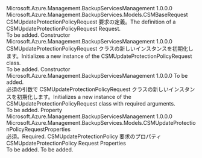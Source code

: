 <Type Name="CSMUpdateProtectionPolicyRequest" FullName="Microsoft.Azure.Management.BackupServices.Models.CSMUpdateProtectionPolicyRequest">
  <TypeSignature Language="C#" Value="public class CSMUpdateProtectionPolicyRequest : Microsoft.Azure.Management.BackupServices.Models.CSMBaseRequest" />
  <TypeSignature Language="ILAsm" Value=".class public auto ansi beforefieldinit CSMUpdateProtectionPolicyRequest extends Microsoft.Azure.Management.BackupServices.Models.CSMBaseRequest" />
  <TypeSignature Language="DocId" Value="T:Microsoft.Azure.Management.BackupServices.Models.CSMUpdateProtectionPolicyRequest" />
  <TypeSignature Language="VB.NET" Value="Public Class CSMUpdateProtectionPolicyRequest&#xA;Inherits CSMBaseRequest" />
  <TypeSignature Language="F#" Value="type CSMUpdateProtectionPolicyRequest = class&#xA;    inherit CSMBaseRequest" />
  <AssemblyInfo>
    <AssemblyName>Microsoft.Azure.Management.BackupServicesManagement</AssemblyName>
    <AssemblyVersion>1.0.0.0</AssemblyVersion>
  </AssemblyInfo>
  <Base>
    <BaseTypeName>Microsoft.Azure.Management.BackupServices.Models.CSMBaseRequest</BaseTypeName>
  </Base>
  <Interfaces />
  <Docs>
    <summary>
            <span data-ttu-id="e53f1-101">CSMUpdateProtectionPolicyRequest 要求の定義。</span><span class="sxs-lookup"><span data-stu-id="e53f1-101">The definition of a CSMUpdateProtectionPolicyRequest Request.</span></span>
            </summary>
    <remarks>To be added.</remarks>
  </Docs>
  <Members>
    <Member MemberName=".ctor">
      <MemberSignature Language="C#" Value="public CSMUpdateProtectionPolicyRequest ();" />
      <MemberSignature Language="ILAsm" Value=".method public hidebysig specialname rtspecialname instance void .ctor() cil managed" />
      <MemberSignature Language="DocId" Value="M:Microsoft.Azure.Management.BackupServices.Models.CSMUpdateProtectionPolicyRequest.#ctor" />
      <MemberSignature Language="VB.NET" Value="Public Sub New ()" />
      <MemberType>Constructor</MemberType>
      <AssemblyInfo>
        <AssemblyName>Microsoft.Azure.Management.BackupServicesManagement</AssemblyName>
        <AssemblyVersion>1.0.0.0</AssemblyVersion>
      </AssemblyInfo>
      <Parameters />
      <Docs>
        <summary>
            <span data-ttu-id="e53f1-102">CSMUpdateProtectionPolicyRequest クラスの新しいインスタンスを初期化します。</span><span class="sxs-lookup"><span data-stu-id="e53f1-102">Initializes a new instance of the CSMUpdateProtectionPolicyRequest class.</span></span>
            </summary>
        <remarks>To be added.</remarks>
      </Docs>
    </Member>
    <Member MemberName=".ctor">
      <MemberSignature Language="C#" Value="public CSMUpdateProtectionPolicyRequest (Microsoft.Azure.Management.BackupServices.Models.CSMUpdateProtectionPolicyRequestProperties properties);" />
      <MemberSignature Language="ILAsm" Value=".method public hidebysig specialname rtspecialname instance void .ctor(class Microsoft.Azure.Management.BackupServices.Models.CSMUpdateProtectionPolicyRequestProperties properties) cil managed" />
      <MemberSignature Language="DocId" Value="M:Microsoft.Azure.Management.BackupServices.Models.CSMUpdateProtectionPolicyRequest.#ctor(Microsoft.Azure.Management.BackupServices.Models.CSMUpdateProtectionPolicyRequestProperties)" />
      <MemberSignature Language="VB.NET" Value="Public Sub New (properties As CSMUpdateProtectionPolicyRequestProperties)" />
      <MemberSignature Language="F#" Value="new Microsoft.Azure.Management.BackupServices.Models.CSMUpdateProtectionPolicyRequest : Microsoft.Azure.Management.BackupServices.Models.CSMUpdateProtectionPolicyRequestProperties -&gt; Microsoft.Azure.Management.BackupServices.Models.CSMUpdateProtectionPolicyRequest" Usage="new Microsoft.Azure.Management.BackupServices.Models.CSMUpdateProtectionPolicyRequest properties" />
      <MemberType>Constructor</MemberType>
      <AssemblyInfo>
        <AssemblyName>Microsoft.Azure.Management.BackupServicesManagement</AssemblyName>
        <AssemblyVersion>1.0.0.0</AssemblyVersion>
      </AssemblyInfo>
      <Parameters>
        <Parameter Name="properties" Type="Microsoft.Azure.Management.BackupServices.Models.CSMUpdateProtectionPolicyRequestProperties" />
      </Parameters>
      <Docs>
        <param name="properties">To be added.</param>
        <summary>
            <span data-ttu-id="e53f1-103">必須の引数で CSMUpdateProtectionPolicyRequest クラスの新しいインスタンスを初期化します。</span><span class="sxs-lookup"><span data-stu-id="e53f1-103">Initializes a new instance of the CSMUpdateProtectionPolicyRequest class with required arguments.</span></span>
            </summary>
        <remarks>To be added.</remarks>
      </Docs>
    </Member>
    <Member MemberName="Properties">
      <MemberSignature Language="C#" Value="public Microsoft.Azure.Management.BackupServices.Models.CSMUpdateProtectionPolicyRequestProperties Properties { get; set; }" />
      <MemberSignature Language="ILAsm" Value=".property instance class Microsoft.Azure.Management.BackupServices.Models.CSMUpdateProtectionPolicyRequestProperties Properties" />
      <MemberSignature Language="DocId" Value="P:Microsoft.Azure.Management.BackupServices.Models.CSMUpdateProtectionPolicyRequest.Properties" />
      <MemberSignature Language="VB.NET" Value="Public Property Properties As CSMUpdateProtectionPolicyRequestProperties" />
      <MemberSignature Language="F#" Value="member this.Properties : Microsoft.Azure.Management.BackupServices.Models.CSMUpdateProtectionPolicyRequestProperties with get, set" Usage="Microsoft.Azure.Management.BackupServices.Models.CSMUpdateProtectionPolicyRequest.Properties" />
      <MemberType>Property</MemberType>
      <AssemblyInfo>
        <AssemblyName>Microsoft.Azure.Management.BackupServicesManagement</AssemblyName>
        <AssemblyVersion>1.0.0.0</AssemblyVersion>
      </AssemblyInfo>
      <ReturnValue>
        <ReturnType>Microsoft.Azure.Management.BackupServices.Models.CSMUpdateProtectionPolicyRequestProperties</ReturnType>
      </ReturnValue>
      <Docs>
        <summary>
            <span data-ttu-id="e53f1-104">必須。</span><span class="sxs-lookup"><span data-stu-id="e53f1-104">Required.</span></span> <span data-ttu-id="e53f1-105">CSMUpdateProtectionPolicy 要求のプロパティ</span><span class="sxs-lookup"><span data-stu-id="e53f1-105">CSMUpdateProtectionPolicy Request Properties</span></span>
            </summary>
        <value>To be added.</value>
        <remarks>To be added.</remarks>
      </Docs>
    </Member>
  </Members>
</Type>